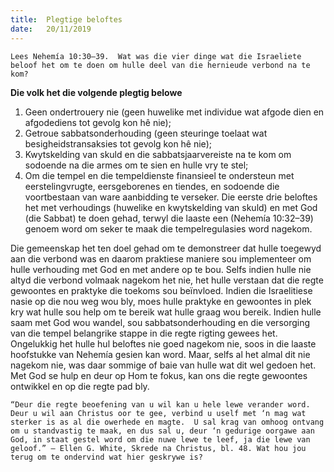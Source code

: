```yaml
---
title:  Plegtige beloftes
date:   20/11/2019
---
```


`Lees Nehemía 10:30–39.  Wat was die vier dinge wat die Israeliete beloof het om te doen om hulle deel van die hernieude verbond na te kom?` 

**Die volk het die volgende plegtig belowe** 

1. Geen ondertrouery nie (geen huwelike met individue wat afgode dien en afgodediens tot gevolg kon hê nie); 
2. Getroue sabbatsonderhouding (geen steuringe toelaat wat besigheidstransaksies tot gevolg kon hê nie); 
3. Kwytskelding van skuld en die sabbatsjaarvereiste na te kom om sodoende na die armes om te sien en hulle vry te stel; 
4. Om die tempel en die tempeldienste finansieel te ondersteun met eerstelingvrugte, eersgeborenes en tiendes, en sodoende die voortbestaan van ware aanbidding te verseker. Die eerste drie beloftes het met verhoudings (huwelike en kwytskelding van skuld) en met God (die Sabbat) te doen gehad, terwyl die laaste een (Nehemía 10:32–39) genoem word om seker te maak die tempelregulasies word nagekom. 

Die gemeenskap het ten doel gehad om te demonstreer dat hulle toegewyd aan die verbond was en daarom praktiese maniere sou implementeer om hulle verhouding met God en met andere op te bou. Selfs indien hulle nie altyd die verbond volmaak nagekom het nie, het hulle verstaan dat die regte gewoontes en praktyke die toekoms sou beïnvloed.  Indien die Israelitiese nasie op die nou weg wou bly, moes hulle praktyke en gewoontes in plek kry wat hulle sou help om te bereik wat hulle graag wou bereik.  Indien hulle saam met God wou wandel, sou sabbatsonderhouding en die versorging van die tempel belangrike stappe in die regte rigting gewees het. Ongelukkig het hulle hul beloftes nie goed nagekom nie, soos in die laaste hoofstukke van Nehemía gesien kan word.  Maar, selfs al het almal dit nie nagekom nie, was daar sommige of baie van hulle wat dit wel gedoen het.  Met God se hulp en deur op Hom te fokus, kan ons die regte gewoontes ontwikkel en op die regte pad bly. 

`“Deur die regte beoefening van u wil kan u hele lewe verander word.  Deur u wil aan Christus oor te gee, verbind u uself met ‘n mag wat sterker is as al die owerhede en magte.  U sal krag van omhoog ontvang om u standvastig te maak, en dus sal u, deur ‘n gedurige oorgawe aan God, in staat gestel word om die nuwe lewe te leef, ja die lewe van geloof.” — Ellen G. White, Skrede na Christus, bl. 48. Wat hou jou terug om te ondervind wat hier geskrywe is?`